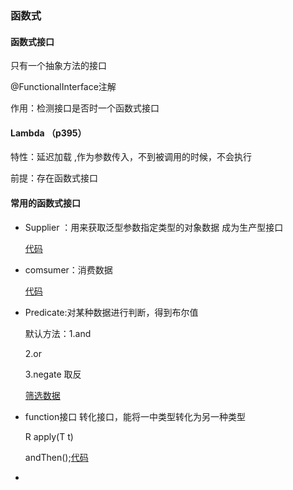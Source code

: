 ### 函数式

#### 函数式接口

只有一个抽象方法的接口

@FunctionalInterface注解

作用：检测接口是否时一个函数式接口

#### Lambda （p395）

特性：延迟加载 ,作为参数传入，不到被调用的时候，不会执行

前提：存在函数式接口

#### 常用的函数式接口

* Supplier ：用来获取泛型参数指定类型的对象数据  成为生产型接口

  [代码](E:\YangChengCan\Learning\JavaLearn\Code\base-code\day04-code\src\com\yangcc\Functional\Supplier)

* comsumer：消费数据   

  [代码](E:\YangChengCan\Learning\Java学习\代码\base-code\day04-code\src\com\yangcc\Functional\Consumer)

* Predicate:对某种数据进行判断，得到布尔值

  默认方法：1.and

  2.or

  3.negate 取反

  [筛选数据](E:\YangChengCan\Learning\Java学习\代码\base-code\day04-code\src\com\yangcc\Functional\Predicate)

* function接口    转化接口，能将一中类型转化为另一种类型

  R  apply(T t)

  andThen();[代码](E:\YangChengCan\Learning\Java学习\代码\base-code\day04-code\src\com\yangcc\Functional\Function)

* 

